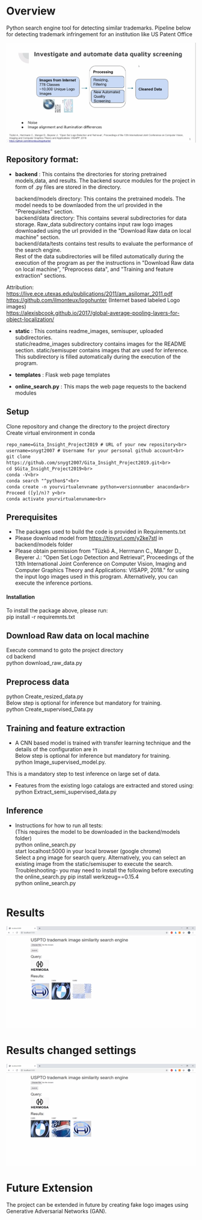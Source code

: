 # Overview
Python search engine tool for detecting similar trademarks. Pipeline below for detecting trademark infringement for an institution like US Patent Office

![Trademark RADAR Demo](static/readme_images/git_demo_v7.gif)

## Repository format:
- **backend** : This contains the directories for storing pretrained models,data, and results. The backend source modules for the project in form of .py files are stored in the directory. <br>
   
  backend/models directory: This contains the pretrained models. The model needs to be downlaoded from the url provided in the "Prerequisites" section. <br>
  backend/data directory: This contains several subdirectories for data storage. Raw_data subdirectory contains input raw logo images downloaded using the url provided in the "Download Raw data on local machine" section. <br>
  backend/data/tests contains test results to evaluate the performance of the search engine. <br>
  Rest of the data subdirectories will be filled automatically during the execution of the program as per the instructions in "Download Raw data on local machine", "Preprocess data", and "Training and feature extraction" sections. <br>
                
                
Attribution: 
https://live.ece.utexas.edu/publications/2011/am_asilomar_2011.pdf <br>
https://github.com/ilmonteux/logohunter (Internet based labeled Logo images) <br>
https://alexisbcook.github.io/2017/global-average-pooling-layers-for-object-localization/ <br>

- **static** : This contains readme_images, semisuper, uploaded subdirectories. <br>
   static/readme_images subdirectory contains images for the README section. static/semisuper contains images that are used for inference. This subdirectory is filled automatically during the execution of the program. <br>
   
- **templates** : Flask web page templates <br>

- **online_search.py** : This maps the web page requests to the backend modules <br>

## Setup
Clone repository and change the directory to the project directory<br>
Create virtual environment in conda <br>
```shell
repo_name=Gita_Insight_Project2019 # URL of your new repository<br>
username=snygt2007 # Username for your personal github account<br>
git clone https://github.com/snygt2007/Gita_Insight_Project2019.git<br>
cd $Gita_Insight_Project2019<br>
conda -V<br>
conda search "^python$"<br>
conda create -n yourvirtualenvname python=versionnumber anaconda<br>
Proceed ([y]/n)? y<br>
conda activate yourvirtualenvname<br>
```

## Prerequisites

- The packages used to build the code is provided in Requirements.txt <br>
- Please download model from https://tinyurl.com/y2ke7stl in backend/models folder <br>
- Please obtain permission from "Tüzkö A., Herrmann C., Manger D., Beyerer J.: “Open Set Logo Detection and Retrieval“, Proceedings of the 13th International Joint Conference on Computer Vision, Imaging and Computer Graphics Theory and Applications: VISAPP, 2018." for using the input logo images used in this program. Alternatively, you can execute the inference portions. <br>

#### Installation
To install the package above, please run:<br>
pip install -r requiremnts.txt

## Download Raw data on local machine
Execute command to goto the project directory <br>
cd backend <br>
python download_raw_data.py <br>

## Preprocess data
python Create_resized_data.py <br>
Below step is optional for inference but mandatory for training.<br>
python Create_supervised_Data.py<br>

## Training and feature extraction
- A CNN based model is trained with transfer learning technique and the details of the configuration are in <br>
Below step is optional for inference but mandatory for training.<br>
python Image_supervised_model.py. <br>

This is a mandatory step to test inference on large set of data.
- Features from the existing logo catalogs are extracted and stored using: <br>
python Extract_semi_supervised_data.py <br>

## Inference
- Instructions for how to run all tests: <br>
(This requires the model to be downloaded in the backend/models folder) <br>
python online_search.py <br>
start localhost:5000 in your local browser (google chrome) <br>
Select a png image for search query. Alternatively, you can select an existing image from the static/semisuper to execute the search. <br>
Troubleshooting- you may need to install the following before executing the online_search.py
pip install werkzeug==0.15.4 <br>
python online_search.py <br>
```
```
# Results
![Select a query image and click Submit. n=3](static/readme_images/git_inference_v1.gif)

# Results changed settings
![Select a query image and click Submit. n=4](static/readme_images/git_inference_changed.gif)

# Future Extension
  The project can be extended in future by creating fake logo images using Generative Adversarial Networks (GAN).  
